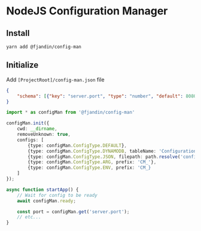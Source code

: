 # NodeJS Configuration Manager

## Install

`yarn add @fjandin/config-man`

## Initialize

Add `[ProjectRoot]/config-man.json` file

```json
{
    "schema": [{"key": "server.port", "type": "number", "default": 8080, "nullable": false}]
}
```

```ts
import * as configMan from '@fjandin/config-man'

configMan.init({
    cwd: __dirname,
    removeUnknown: true,
    configs: [
        {type: configMan.ConfigType.DEFAULT},
        {type: configMan.ConfigType.DYNAMODB, tableName: 'Configuration-Table', region: 'eu-west-1'},
        {type: configMan.ConfigType.JSON, filepath: path.resolve('config.json')},
        {type: configMan.ConfigType.ARG, prefix: 'CM_'},
        {type: configMan.ConfigType.ENV, prefix: 'CM_}
    ]
});

async function startApp() {
    // Wait for config to be ready
    await configMan.ready;

    const port = configMan.get('server.port');
    // etc...
}
```
